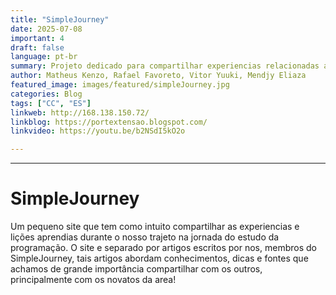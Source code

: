 ```yaml
---
title: "SimpleJourney"
date: 2025-07-08
important: 4
draft: false
language: pt-br
summary: Projeto dedicado para compartilhar experiencias relacionadas ao aprendizado dentro da área de programação.
author: Matheus Kenzo, Rafael Favoreto, Vitor Yuuki, Mendjy Eliaza
featured_image: images/featured/simpleJourney.jpg
categories: Blog
tags: ["CC", "ES"] 
linkweb: http://168.138.150.72/
linkblog: https://portextensao.blogspot.com/
linkvideo: https://youtu.be/b2NSdI5kO2o

---
```

---


# SimpleJourney
Um pequeno site que tem como intuito compartilhar as experiencias e lições aprendias durante o nosso trajeto na jornada do estudo da programação.
O site e separado por artigos escritos por nos, membros do SimpleJourney, tais artigos abordam conhecimentos, dicas e fontes que achamos de grande importância compartilhar com os outros, principalmente com os novatos da area!

 